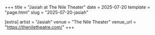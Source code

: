 +++
title = "Jasiah at The Nile Theater"
date = 2025-07-20
template = "page.html"
slug = "2025-07-20-jasiah"

[extra]
artist = "Jasiah"
venue = "The Nile Theater"
venue_url = "https://theniletheatre.com/"
+++
